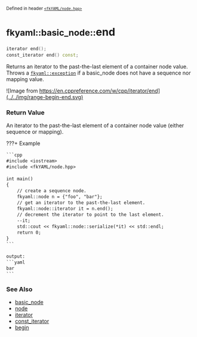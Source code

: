 <small>Defined in header [`<fkYAML/node.hpp>`](https://github.com/fktn-k/fkYAML/blob/develop/include/fkYAML/node.hpp)</small>

# <small>fkyaml::basic_node::</small>end

```cpp
iterator end();
const_iterator end() const;
```

Returns an iterator to the past-the-last element of a container node value.  
Throws a [`fkyaml::exception`](../exception/index.md) if a basic_node does not have a sequence nor mapping value.  

![Image from https://en.cppreference.com/w/cpp/iterator/end](../../img/range-begin-end.svg)

### **Return Value**

An iterator to the past-the-last element of a container node value (either sequence or mapping).

???+ Example

    ```cpp
    #include <iostream>
    #include <fkYAML/node.hpp>

    int main()
    {
        // create a sequence node.
        fkyaml::node n = {"foo", "bar"};
        // get an iterator to the past-the-last element.
        fkyaml::node::iterator it = n.end();
        // decrement the iterator to point to the last element.
        --it;
        std::cout << fkyaml::node::serialize(*it) << std::endl;
        return 0;
    }
    ```

    output:
    ```yaml
    bar
    ```

### **See Also**

* [basic_node](index.md)
* [node](node.md)
* [iterator](iterator.md)  
* [const_iterator](const_iterator.md)
* [begin](begin.md)